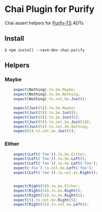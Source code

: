 # Chai Plugin for Purify

Chai assert helpers for [Purify-TS](https://gigobyte.github.io/purify/) ADTs

## Install

```
$ npm install --save-dev chai-purify
```

## Helpers

### Maybe

```typescript
    expect(Nothing).to.be.Maybe;
    expect(Nothing).to.be.Nothing;
    expect(Nothing).to.not.be.Just();

    expect(Just(5)).to.be.Maybe;
    expect(Just(5)).to.be.Just();
    expect(Just(5)).to.be.Just(5);
    expect(Just(5)).to.not.be.Just(10);
    expect(Just(5)).to.not.be.Nothing;
    expect(5).to.not.be.Just(5);
```

### Either

```typescript
    expect(Left('foo')).to.be.Either;
    expect(Left('foo')).to.be.Left();
    expect(Left('foo')).to.be.Left('foo');
    expect('foo').to.not.be.Left('foo');
    expect(Left('foo')).to.not.be.Right();


    expect(Right(5)).to.be.Either;
    expect(Right(5)).to.be.Right();
    expect(Right(5)).to.be.Right(5);
    expect(5).to.not.be.Right(5);
    expect(Right(5)).to.not.be.Left();
```

